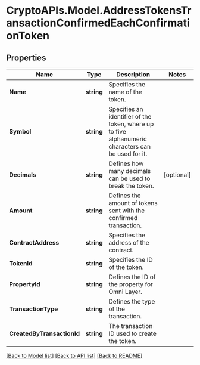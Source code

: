 # CryptoAPIs.Model.AddressTokensTransactionConfirmedEachConfirmationToken

## Properties

Name | Type | Description | Notes
------------ | ------------- | ------------- | -------------
**Name** | **string** | Specifies the name of the token. | 
**Symbol** | **string** | Specifies an identifier of the token, where up to five alphanumeric characters can be used for it. | 
**Decimals** | **string** | Defines how many decimals can be used to break the token. | [optional] 
**Amount** | **string** | Defines the amount of tokens sent with the confirmed transaction. | 
**ContractAddress** | **string** | Specifies the address of the contract. | 
**TokenId** | **string** | Specifies the ID of the token. | 
**PropertyId** | **string** | Defines the ID of the property for Omni Layer. | 
**TransactionType** | **string** | Defines the type of the transaction. | 
**CreatedByTransactionId** | **string** | The transaction ID used to create the token. | 

[[Back to Model list]](../README.md#documentation-for-models) [[Back to API list]](../README.md#documentation-for-api-endpoints) [[Back to README]](../README.md)

